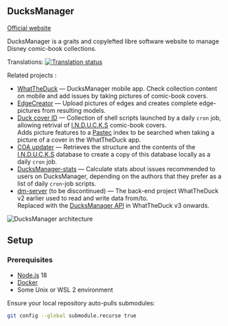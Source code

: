 ## DucksManager

[Official website](https://www.ducksmanager.net)

DucksManager is a graits and copylefted libre software website to manage Disney comic-book collections.

Translations:
<a href="https://hosted.weblate.org/engage/ducksmanager/">
<img src="https://hosted.weblate.org/widget/ducksmanager/multi-auto.svg" alt="Translation status" />
</a>

Related projects :

- [WhatTheDuck](apps/whattheduck) — DucksManager mobile app. Check collection content on mobile and add issues by taking pictures of comic-book covers.
- [EdgeCreator](apps/edgecreator) — Upload pictures of edges and creates complete edge-pictures from resulting models.
- [Duck cover ID](https://github.com/bperel/duck-cover-id) — Collection of shell scripts launched by a daily `cron` job, allowing retrival of [I.N.D.U.C.K.S](https://inducks.org/) comic-book covers. \
Adds picture features to a [Pastec](https://github.com/magwyz/pastec) index to be searched when taking a picture of a cover in the WhatTheDuck app.
- [COA updater](apps/coa-updater) — Retrieves the structure and the contents of the [I.N.D.U.C.K.S](https://inducks.org/) database to create a copy of this database locally as a daily `cron` job. 
- [DucksManager-stats](https://github.com/bperel/DucksManager-stats) — Calculate stats about issues recommended to users on DucksManager, depending on the authors that they prefer as a list of daily `cron`-job scripts.
- [dm-server](https://github.com/bperel/dm-server) (to be discontinued) — The back-end project WhatTheDuck v2 earlier used to read and write data from/to. \
Replaced with the [DucksManager API](packages/api) in WhatTheDuck v3 onwards.

![DucksManager architecture](https://raw.githubusercontent.com/bperel/DucksManager-next/master/server_architecture.png)

## Setup

### Prerequisites

- [Node.js](https://nodejs.org/en/) 18
- [Docker](https://www.docker.com/)
- Some Unix or WSL 2 environment

Ensure your local repository auto-pulls submodules:

```bash
git config --global submodule.recurse true
```
